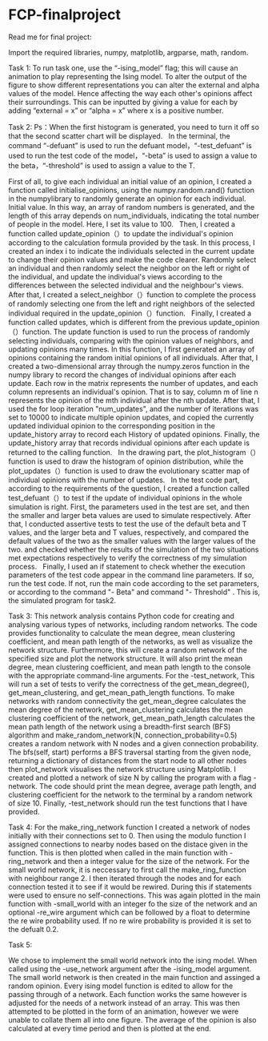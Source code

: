 # FCP-finalproject
Read me for final project:

Import the required libraries, numpy, matplotlib, argparse, math, random.

Task 1:
To run task one, use the “-ising_model” flag; this will cause an animation to play representing the Ising model. To alter the output of the figure to show different representations you can alter the external and alpha values of the model. Hence affecting the way each other's opinions affect their surroundings. This can be inputted by giving a value for each by adding “external = x” or “alpha = x” where x is a positive number.

Task 2:
Ps：When the first histogram is generated, you need to turn it off so that the second scatter chart will be displayed.
 
In the terminal, the command “-defuant” is used to run the defuant model，“-test_defuant” is used to run the test code of the model，“-beta” is used to assign a value to the beta，“-threshold” is used to assign a value to the T.

First of all, to give each individual an initial value of an opinion, I created a function called initialise_opinions, using the numpy.random.rand() function in the numpylibrary to randomly generate an opinion for each individual. Initial value. In this way, an array of random numbers is generated, and the length of this array depends on num_individuals, indicating the total number of people in the model. Here, I set its value to 100.
 
Then, I created a function called update_opinion（）to update the individual's opinion according to the calculation formula provided by the task. In this process, I created an index i to indicate the individuals selected in the current update to change their opinion values and make the code clearer. Randomly select an individual and then randomly select the neighbor on the left or right of the individual, and update the individual's views according to the differences between the selected individual and the neighbour's views.
 
After that, I created a select_neighbor（）function to complete the process of randomly selecting one from the left and right neighbors of the selected individual required in the update_opinion（）function.
 
Finally, I created a function called updates, which is different from the previous update_opinion（）function. The update function is used to run the process of randomly selecting individuals, comparing with the opinion values of neighbors, and updating opinions many times. In this function, I first generated an array of opinions containing the random initial opinions of all individuals. After that, I created a two-dimensional array through the numpy.zeros function in the numpy library to record the changes of individual opinions after each update. Each row in the matrix represents the number of updates, and each column represents an individual's opinion. That is to say, column m of line n represents the opinion of the mth individual after the nth update. After that, I used the for loop iteration "num_updates", and the number of iterations was set to 10000 to indicate multiple opinion updates, and copied the currently updated individual opinion to the corresponding position in the update_history array to record each History of updated opinions. Finally, the update_history array that records individual opinions after each update is returned to the calling function.
 
In the drawing part, the plot_histogram（）function is used to draw the histogram of opinion distribution, while the plot_updates（）function is used to draw the evolutionary scatter map of individual opinions with the number of updates.
 
In the test code part, according to the requirements of the question, I created a function called test_defuant（）to test if the update of individual opinions in the whole simulation is right. First, the parameters used in the test are set, and then the smaller and larger beta values are used to simulate respectively. After that, I conducted assertive tests to test the use of the default beta and T values, and the larger beta and T values, respectively, and compared the default values of the two as the smaller values with the larger values of the two. and checked whether the results of the simulation of the two situations met expectations respectively to verify the correctness of my simulation process.
 
Finally, I used an if statement to check whether the execution parameters of the test code appear in the command line parameters. If so, run the test code. If not, run the main code according to the set parameters, or according to the command "- Beta" and command "- Threshold" . This is, the simulated program for task2.

Task 3:
This network analysis contains Python code for creating and analysing various types of networks, including random networks. 
The code provides functionality to calculate the mean degree, mean clustering coefficient, and mean path length of the networks, as well as visualize the network structure. 
Furthermore, this will create a random network of the specified size and plot the network structure. It will also print the mean degree, mean clustering coefficient, and mean path length to the console with the appropriate command-line arguments. 
For the -test_network, This will run a set of tests to verify the correctness of the get_mean_degree(), get_mean_clustering, and get_mean_path_length functions. To make networks with random connectivity the get_mean_degree calculates the mean degree of the network, get_mean_clustering calculates the mean clustering coefficient of the network, get_mean_path_length calculates the mean path length of the network using a breadth-first search (BFS) algorithm and make_random_network(N, connection_probability=0.5) creates a random network with N nodes and a given connection probability. 
The bfs(self, start) performs a BFS traversal starting from the given node, returning a dictionary of distances from the start node to all other nodes then plot_network visualises the network structure using Matplotlib. I created and plotted a network of size N by calling the program with a flag -network. The code should print the mean degree, average path length, and clustering coefficient for the network to the terminal by a random network of size 10. Finally,  -test_network should run the test functions that I have provided. 


Task 4:
For the make_ring_network function I created a network of nodes initially with their connections set to 0. Then using the modulo function I assigned connections to nearby nodes based on the distace given in the function. This is then plotted when called in the main function with -ring_network and then a integer value for the size of the network.
For the small world network, it is neccessary to first call the make_ring_function with neighbour range 2. I then iterated through the nodes and for each connection tested it to see if it would be rewired. During this if statements were used to ensure no self-connections. This was again plotted in the main function with -small_world with an integer fo the size of the network and an optional -re_wire argument which can be followed by a float to determine the re wire probability used. If no re wire probability is provided it is set to the defualt 0.2. 

Task 5:

We chose to implement the small world network into the ising model. When called using the -use_network argument after the -ising_model argument. The small world network is then created in the main function and assinged a random opinion. Every ising model function is edited to allow for the passing through of a network. Each function works the same however is adjusted for the needs of a network instead of an array. This was then attempted to be plotted in the form of an animation, however we were unable to collate them all into one figure. The average of the opinion is also calculated at every time period and then is plotted at the end.
